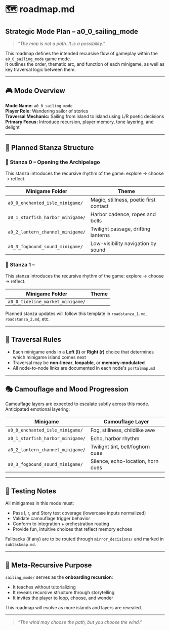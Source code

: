 # 🗺️ roadmap.md  

## Strategic Mode Plan – a0_0_sailing_mode

> _“The map is not a path. It is a possibility.”_

This roadmap defines the intended recursive flow of gameplay within the `a0_0_sailing_mode` game mode.  
It outlines the order, thematic arc, and function of each minigame, as well as key traversal logic between them.

---

## 🎮 Mode Overview

**Mode Name:** `a0_0_sailing_mode`  
**Player Role:** Wandering sailor of stories  
**Traversal Mechanic:** Sailing from island to island using L/R poetic decisions  
**Primary Focus:** Introduce recursion, player memory, tone layering, and delight

---

## 🧩 Planned Stanza Structure

### 🧱 Stanza 0 – Opening the Archipelago  

This stanza introduces the recursive rhythm of the game: explore → choose → reflect.

| Minigame Folder                       | Theme                                  |
|---------------------------------------|----------------------------------------|
| `a0_0_enchanted_isle_minigame/`       | Magic, stillness, poetic first contact |
| `a0_1_starfish_harbor_minigame/`      | Harbor cadence, ropes and bells        |
| `a0_2_lantern_channel_minigame/`      | Twilight passage, drifting lanterns    |
| `a0_3_fogbound_sound_minigame/`       | Low-visibility navigation by sound     |

### 🧱 Stanza 1 –   

This stanza introduces the recursive rhythm of the game: explore → choose → reflect.

| Minigame Folder                       | Theme                                  |
|---------------------------------------|----------------------------------------|
| `a0_0_tideline_market_minigame/`       |      |

Planned stanza updates will follow this template in `roadstanza_1.md`, `roadstanza_2.md`, etc.

---

## 🔀 Traversal Rules

- Each minigame ends in a **Left (l)** or **Right (r)** choice that determines which minigame island comes next
- Traversal may be **non-linear**, **loopable**, or **memory-modulated**
- All node-to-node links are documented in each node's `portalmap.md`

---

## 🎭 Camouflage and Mood Progression

Camouflage layers are expected to escalate subtly across this mode.  
Anticipated emotional layering:

| Minigame                         | Camouflage Layer         |
|----------------------------------|---------------------------|
| `a0_0_enchanted_isle_minigame/`  | Fog, stillness, childlike awe  |
| `a0_1_starfish_harbor_minigame/` | Echo, harbor rhythm           |
| `a0_2_lantern_channel_minigame/` | Twilight tint, bell/foghorn cues     |
| `a0_3_fogbound_sound_minigame/`  | Silence, echo-location, horn cues |

---

## 🧠 Testing Notes

All minigames in this mode must:

- Pass l, r, and Story test coverage (lowercase inputs normalized)
- Validate camouflage trigger behavior
- Conform to integration + orchestration routing
- Provide fun, intuitive choices that reflect memory echoes

Fallbacks (if any) are to be routed through `mirror_decisions/` and marked in `subtaskmap.md`.

---

## 🧬 Meta-Recursive Purpose

`sailing_mode/` serves as the **onboarding recursion**:

- It teaches without tutorializing
- It reveals recursive structure through storytelling
- It invites the player to loop, choose, and wonder

This roadmap will evolve as more islands and layers are revealed.

---

> _“The wind may choose the path, but you choose the wind.”_
